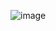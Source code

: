 ![image](https://github.com/Kqlu666/InterWebz-Spoofer-Dumped/assets/57631903/63e8ae22-4524-4ffe-bba1-ff247d2c4ed2)
